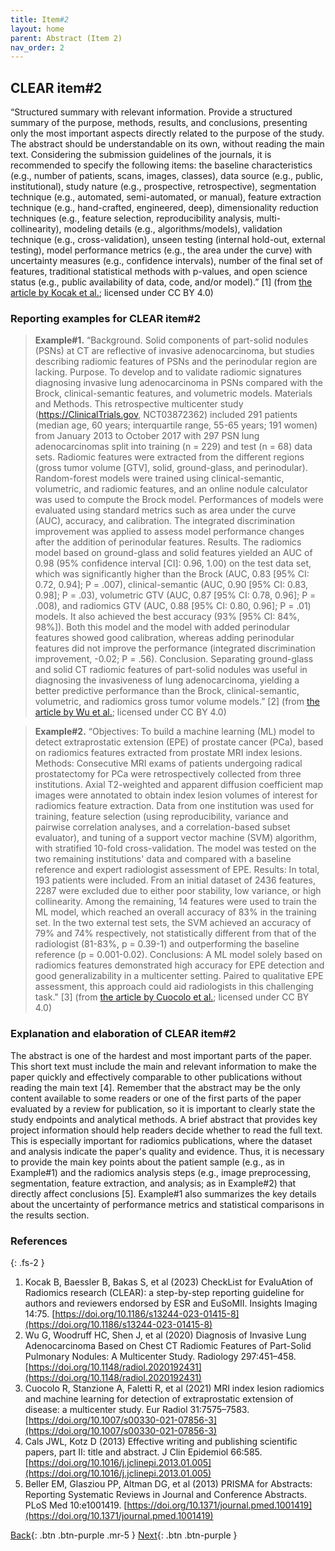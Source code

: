 ```yaml
---
title: Item#2
layout: home
parent: Abstract (Item 2)
nav_order: 2
---
```


## CLEAR item#2


“Structured summary with relevant information. Provide a structured summary of the purpose, methods, results, and conclusions, presenting only the most important aspects directly related to the purpose of the study. The abstract should be understandable on its own, without reading the main text. Considering the submission guidelines of the journals, it is recommended to specify the following items: the baseline characteristics (e.g., number of patients, scans, images, classes), data source (e.g., public, institutional), study nature (e.g., prospective, retrospective), segmentation technique (e.g., automated, semi-automated, or manual), feature extraction technique (e.g., hand-crafted, engineered, deep), dimensionality reduction techniques (e.g., feature selection, reproducibility analysis, multi-collinearity), modeling details (e.g., algorithms/models), validation technique (e.g., cross-validation), unseen testing (internal hold-out, external testing), model performance metrics (e.g., the area under the curve) with uncertainty measures (e.g., confidence intervals), number of the final set of features, traditional statistical methods with p-values, and open science status (e.g., public availability of data, code, and/or model).” [1] (from [the article by Kocak et al.](https://insightsimaging.springeropen.com/articles/10.1186/s13244-023-01415-8); licensed under CC BY 4.0)


### Reporting examples for CLEAR item#2

> **Example#1.** “Background. Solid components of part-solid nodules (PSNs) at CT are reflective of invasive adenocarcinoma, but studies describing radiomic features of PSNs and the perinodular region are lacking. Purpose. To develop and to validate radiomic signatures diagnosing invasive lung adenocarcinoma in PSNs compared with the Brock, clinical-semantic features, and volumetric models. Materials and Methods. This retrospective multicenter study (https://ClinicalTrials.gov, NCT03872362) included 291 patients (median age, 60 years; interquartile range, 55-65 years; 191 women) from January 2013 to October 2017 with 297 PSN lung adenocarcinomas split into training (n = 229) and test (n = 68) data sets. Radiomic features were extracted from the different regions (gross tumor volume [GTV], solid, ground-glass, and perinodular). Random-forest models were trained using clinical-semantic, volumetric, and radiomic features, and an online nodule calculator was used to compute the Brock model. Performances of models were evaluated using standard metrics such as area under the curve (AUC), accuracy, and calibration. The integrated discrimination improvement was applied to assess model performance changes after the addition of perinodular features. Results. The radiomics model based on ground-glass and solid features yielded an AUC of 0.98 (95% confidence interval [CI]: 0.96, 1.00) on the test data set, which was significantly higher than the Brock (AUC, 0.83 [95% CI: 0.72, 0.94]; P = .007), clinical-semantic (AUC, 0.90 [95% CI: 0.83, 0.98]; P = .03), volumetric GTV (AUC, 0.87 [95% CI: 0.78, 0.96]; P = .008), and radiomics GTV (AUC, 0.88 [95% CI: 0.80, 0.96]; P = .01) models. It also achieved the best accuracy (93% [95% CI: 84%, 98%]). Both this model and the model with added perinodular features showed good calibration, whereas adding perinodular features did not improve the performance (integrated discrimination improvement, -0.02; P = .56). Conclusion. Separating ground-glass and solid CT radiomic features of part-solid nodules was useful in diagnosing the invasiveness of lung adenocarcinoma, yielding a better predictive performance than the Brock, clinical-semantic, volumetric, and radiomics gross tumor volume models.” [2] (from [the article by Wu et al.](https://doi.org/10.1148/radiol.2020192431); licensed under CC BY 4.0)

> **Example#2.** “Objectives: To build a machine learning (ML) model to detect extraprostatic extension (EPE) of prostate cancer (PCa), based on radiomics features extracted from prostate MRI index lesions. Methods: Consecutive MRI exams of patients undergoing radical prostatectomy for PCa were retrospectively collected from three institutions. Axial T2-weighted and apparent diffusion coefficient map images were annotated to obtain index lesion volumes of interest for radiomics feature extraction. Data from one institution was used for training, feature selection (using reproducibility, variance and pairwise correlation analyses, and a correlation-based subset evaluator), and tuning of a support vector machine (SVM) algorithm, with stratified 10-fold cross-validation. The model was tested on the two remaining institutions' data and compared with a baseline reference and expert radiologist assessment of EPE. Results: In total, 193 patients were included. From an initial dataset of 2436 features, 2287 were excluded due to either poor stability, low variance, or high collinearity. Among the remaining, 14 features were used to train the ML model, which reached an overall accuracy of 83% in the training set. In the two external test sets, the SVM achieved an accuracy of 79% and 74% respectively, not statistically different from that of the radiologist (81-83%, p = 0.39-1) and outperforming the baseline reference (p = 0.001-0.02). Conclusions: A ML model solely based on radiomics features demonstrated high accuracy for EPE detection and good generalizability in a multicenter setting. Paired to qualitative EPE assessment, this approach could aid radiologists in this challenging task." [3] (from [the article by Cuocolo et al.](https://doi.org/10.1007/s00330-021-07856-3); licensed under CC BY 4.0)

### Explanation and elaboration of CLEAR item#2

The abstract is one of the hardest and most important parts of the paper. This short text must include the main and relevant information to make the paper quickly and effectively comparable to other publications without reading the main text [4]. Remember that the abstract may be the only content available to some readers or one of the first parts of the paper evaluated by a review for publication, so it is important to clearly state the study endpoints and analytical methods. A brief abstract that provides key project information should help readers decide whether to read the full text. This is especially important for radiomics publications, where the dataset and analysis indicate the paper's quality and evidence. Thus, it is necessary to provide the main key points about the patient sample (e.g., as in Example#1) and the radiomics analysis steps (e.g., image preprocessing, segmentation, feature extraction, and analysis; as in Example#2) that directly affect conclusions [5]. Example#1 also summarizes the key details about the uncertainty of performance metrics and statistical comparisons in the results section.

### References

{: .fs-2 }

1. 	Kocak B, Baessler B, Bakas S, et al (2023) CheckList for EvaluAtion of Radiomics research (CLEAR): a step-by-step reporting guideline for authors and reviewers endorsed by ESR and EuSoMII. Insights Imaging 14:75. [https://doi.org/10.1186/s13244-023-01415-8](https://doi.org/10.1186/s13244-023-01415-8)
2. 	Wu G, Woodruff HC, Shen J, et al (2020) Diagnosis of Invasive Lung Adenocarcinoma Based on Chest CT Radiomic                    Features of Part-Solid Pulmonary Nodules: A Multicenter Study. Radiology 297:451–458. [https://doi.org/10.1148/radiol.2020192431](https://doi.org/10.1148/radiol.2020192431)
3.  Cuocolo R, Stanzione A, Faletti R, et al (2021) MRI index lesion radiomics and machine learning for detection of extraprostatic extension of disease: a multicenter study. Eur Radiol 31:7575–7583. [https://doi.org/10.1007/s00330-021-07856-3](https://doi.org/10.1007/s00330-021-07856-3)
4.  Cals JWL, Kotz D (2013) Effective writing and publishing scientific papers, part II: title and abstract. J Clin Epidemiol 66:585. [https://doi.org/10.1016/j.jclinepi.2013.01.005](https://doi.org/10.1016/j.jclinepi.2013.01.005)
5.  Beller EM, Glasziou PP, Altman DG, et al (2013) PRISMA for Abstracts: Reporting Systematic Reviews in Journal and Conference Abstracts. PLoS Med 10:e1001419. [https://doi.org/10.1371/journal.pmed.1001419](https://doi.org/10.1371/journal.pmed.1001419)

[Back](https://radiomic.github.io/CLEAR-E3/docs/Title%20(Item%201)/Item1.html){: .btn .btn-purple .mr-5 }
[Next](https://radiomic.github.io/CLEAR-E3/docs/Keywords%20(Item%203)/Item3.html){: .btn .btn-purple   }

